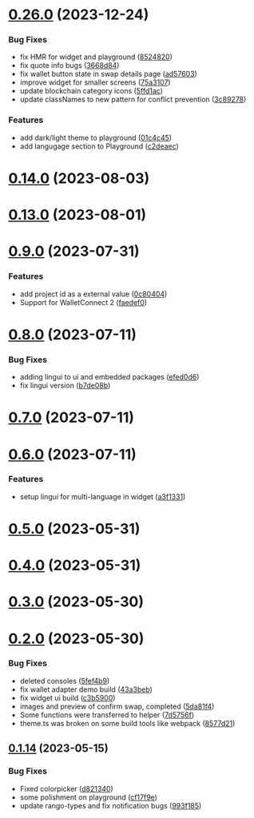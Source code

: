 # [0.26.0](https://github.com/rango-exchange/rango-client/compare/ui@0.24.0...ui@0.26.0) (2023-12-24)


### Bug Fixes

* fix HMR for widget and playground ([8524820](https://github.com/rango-exchange/rango-client/commit/8524820f10cf0b8921f3db0c4f620ff98daa4103))
* fix quote info bugs ([3668d84](https://github.com/rango-exchange/rango-client/commit/3668d84a43e3d6055b8ff133f546aabce6fcf616))
* fix wallet button state in swap details page ([ad57603](https://github.com/rango-exchange/rango-client/commit/ad57603885968b2792ed382dc80a3862dc0eebde))
* improve widget for smaller screens ([75a3107](https://github.com/rango-exchange/rango-client/commit/75a310770ece2969833dda2789bee5b8ccda166e))
* update blockchain category icons ([5ffd1ac](https://github.com/rango-exchange/rango-client/commit/5ffd1ac9bbe4cee26500c010718f4f530b1349f6))
* update classNames to new pattern for conflict prevention ([3c89278](https://github.com/rango-exchange/rango-client/commit/3c8927893381774f8bc8dc5b049ffdfccea1ffe4))


### Features

* add dark/light theme to playground ([01c4c45](https://github.com/rango-exchange/rango-client/commit/01c4c45cf42a5b9a945e687fbaf3cb141ca19d13))
* add langugage section to Playground ([c2deaec](https://github.com/rango-exchange/rango-client/commit/c2deaec91813f7e5cc4bccc2be78f5c297cc1a2d))



# [0.14.0](https://github.com/rango-exchange/rango-client/compare/ui@0.13.0...ui@0.14.0) (2023-08-03)



# [0.13.0](https://github.com/rango-exchange/rango-client/compare/ui@0.12.0...ui@0.13.0) (2023-08-01)



# [0.9.0](https://github.com/rango-exchange/rango-client/compare/ui@0.8.0...ui@0.9.0) (2023-07-31)


### Features

* add project id as a external value ([0c80404](https://github.com/rango-exchange/rango-client/commit/0c80404a8cacb6c5b0338dea1e416b0b11db254b))
* Support for WalletConnect 2 ([faedef0](https://github.com/rango-exchange/rango-client/commit/faedef0b5e6fc3c5ef881cbbe4ec05334cc1c910))



# [0.8.0](https://github.com/rango-exchange/rango-client/compare/ui@0.7.0...ui@0.8.0) (2023-07-11)


### Bug Fixes

* adding lingui to ui and embedded packages ([efed0d6](https://github.com/rango-exchange/rango-client/commit/efed0d6da437bfd472f26a280adc55da1151966a))
* fix lingui version ([b7de08b](https://github.com/rango-exchange/rango-client/commit/b7de08b457314192665b9d3afa809e63ecd311a8))



# [0.7.0](https://github.com/rango-exchange/rango-client/compare/ui@0.6.0...ui@0.7.0) (2023-07-11)



# [0.6.0](https://github.com/rango-exchange/rango-client/compare/ui@0.5.0...ui@0.6.0) (2023-07-11)


### Features

* setup lingui for multi-language in widget ([a3f1331](https://github.com/rango-exchange/rango-client/commit/a3f1331def487989a5717335b062dd9ef45876ad))



# [0.5.0](https://github.com/rango-exchange/rango-client/compare/ui@0.4.0...ui@0.5.0) (2023-05-31)



# [0.4.0](https://github.com/rango-exchange/rango-client/compare/ui@0.3.0...ui@0.4.0) (2023-05-31)



# [0.3.0](https://github.com/rango-exchange/rango-client/compare/ui@0.2.0...ui@0.3.0) (2023-05-30)



# [0.2.0](https://github.com/rango-exchange/rango-client/compare/ui@0.1.15...ui@0.2.0) (2023-05-30)


### Bug Fixes

* deleted consoles ([5fef4b9](https://github.com/rango-exchange/rango-client/commit/5fef4b912510ee2e1f0b4fe107140761e63c3ca8))
* fix wallet adapter demo build ([43a3beb](https://github.com/rango-exchange/rango-client/commit/43a3bebb50ce10e7e72944f5465c0c66d01e265d))
* fix widget ui build ([c3b5900](https://github.com/rango-exchange/rango-client/commit/c3b590058d3bd35b58ac053d1eb25b55e7e1b107))
* images and preview of confirm  swap, completed ([5da81f4](https://github.com/rango-exchange/rango-client/commit/5da81f4a76dda4d76f794d7042c9e39d8846e3ba))
* Some functions were transferred to helper ([7d5756f](https://github.com/rango-exchange/rango-client/commit/7d5756fc476728e84b16300102918542520983a7))
* theme.ts was broken on some build tools like webpack ([8577d21](https://github.com/rango-exchange/rango-client/commit/8577d218b5b6a1e91aef40d0671578e72f396b03))



## [0.1.14](https://github.com/rango-exchange/rango-client/compare/ui@0.1.13...ui@0.1.14) (2023-05-15)


### Bug Fixes

* Fixed colorpicker ([d821340](https://github.com/rango-exchange/rango-client/commit/d821340fc3f5df07ccbfc3555ae4d7dba0cad49b))
* some polishment on playground ([cf17f9e](https://github.com/rango-exchange/rango-client/commit/cf17f9e2ac2efc9467c4f550e09eaf19170bbbf0))
* update rango-types and fix notification bugs ([993f185](https://github.com/rango-exchange/rango-client/commit/993f185e0b8c5e5e15a2c65ba2d85d1f9c8daa90))



